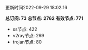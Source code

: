 更新时间2022-09-29 18:02:16

**总订阅: 73**
**总节点: 2762**
**有效节点: 771**
- ss节点: 422
- v2ray节点: 269
- trojan节点: 80
